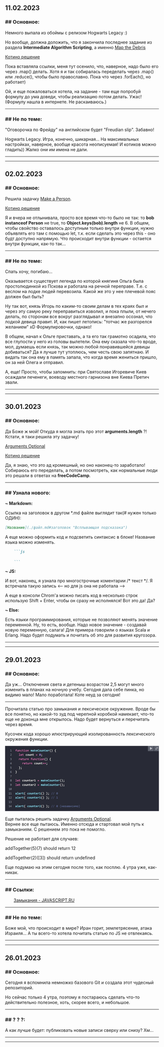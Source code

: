 ## 11.02.2023
### **## Основное:**
Немного выпала из обоймы с релизом Hogwarts Legacy :)

Но вообще, должна доложить, что я закончила последнее задание из раздела **Intermediate Algorithm Scripting**, а именно [Map the Debris](https://www.freecodecamp.org/learn/javascript-algorithms-and-data-structures/intermediate-algorithm-scripting/map-the-debris "Map the Debris - freeCodeCamp")

[Котино решение](./codePurgatory/codeForSave.md#map-the-debris "Kotya's solution")

Пока вставляла ссылки, меня тут осенило, что, наверное, надо было его через .map() делать. Хотя я и так собиралась переделать через .map() или .reduce(), чтобы было православно. Пока что через .forEach(), но работает)

Ой, и еще пожаловаться хотела, на задание - там еще попробуй формулу до ума доведи, чтобы реализацию потом делать. Ужас! (Формулу нашла в интернете. Не раскаиваюсь.)
****
### **## Не по теме:**
"Оговорочка по Фрейду" на английском будет "Freudian slip". Забавно!

Hogwarts Legacy. Игра, конечно, шикарная... На максимальных настройках, наверное, вообще красота неописуемая! И котиков можно гладить)) Жалко они им имена не дали.
****
****
## 02.02.2023
### **## Основное:**
Решила задачку [Make a Person](https://www.freecodecamp.org/learn/javascript-algorithms-and-data-structures/intermediate-algorithm-scripting/make-a-person "Make a Person - freeCodeCamp").

[Котино решение](./codePurgatory/codeForSave.md#make-a-person "Kotya's solution")

Я и вчера не отлынивала, просто все время что-то было не так: то **bob instanceof Person** не true, то **Object.keys(bob).length** не 6.
В общем, чтобы свойство оставалось доступным только внутри функции, нужно объявлять его там с помощью let, т.к. если сделать это через this - оно будт доступно напрямую. Что происходит внутри функции - остается внутри функции, как-то так...
****
### **## Не по теме:**
Спать хочу, погибаю...

Оказывается существует легенда по которой княгиня Ольга была простолюдинкой из Пскова и работала на речной переправе. Т.е. с веслом на лодке людей перевозила. Какой же это у нее плечевой пояс должен был быть? 

Ну так вот, князь Игорь по каким-то своим делам в тех краях был и через эту самую реку переправиться изволил, и пока плыли, от нечего делать, по сторонам все вокруг разглядывал и внезапно осознал, что лодкой девица правит. И, как пишет летопись: "тотчас же разгорелся желанием" хD Формулировочки, однако!

В общем, начал к Ольге приставать, а та его так грамотно осадила, что все глупости у него из головы вылетели. Она ему сказала что-то вроде, мол, думаешь если князь, так можно любой понравившейся девицы добиваться? Да я лучше тут утоплюсь, чем честь свою запятнаю. И видать так она ему в память запала, что когда время жениться пришло, он за ней Олега и отправил.

А, еще! Просто, чтобы запомнить: при Святославе Игоревиче Киев осаждали печенеги, воеводу местного гарнизона вне Киева Претич звали.
****
****
## 30.01.2023
### **## Основное:**

Да Боже ж мой! Откуда я могла знать про этот **arguments.length** ?! Кстати, я таки решила эту задачку!

[Arguments Optional](https://www.freecodecamp.org/learn/javascript-algorithms-and-data-structures/intermediate-algorithm-scripting/arguments-optional "Arguments Optional - freeCodeCamp")

[Котино решение](./codePurgatory/codeForSave.md#arguments-optional "Kotya's solution")

Да, я знаю, что это ад кромешный, но оно наконец-то заработало! Собираюсь его переделать, а потом посмотреть, как нормальные люди это решали в ответах на **freeCodeCamp**.

****
### **## Узнала нового:**
**~ Markdown:**

Ссылка на заголовок в другом *.md файле выглядит так(# нужен только ОДИН):
```md
[Название](./файл.md#заголовок "Всплывающая подсказака")
```
А еще можно оформить код и подсветить синтаксис в блоке! Название языка можно изменять.
```md
    ```js

    ```
```

**~ JS:**

И вот, наконец, я узнала про многострочные коментарии /* текст */. Я встречала такую запись <-- но для js она не работала -->

А еще в консоли Chrom'а можно писать код в несколько строк использую Shift + Enter, чтобы он сразу не исполнялся! Вот это да! Да? 

**~ Else:**

Есть языки программирования, которые не позволяют менять значение переменной. Ну, то есть, вообще. Надо новое значение - создавай новую переменную, салага!
Для примера говорили о языках Scala и Erlang. Надо будет подумать и почитать об это для развития кругозора.

****
****
## 29.01.2023
### **## Основное:**

Да уж... Отключения света и детеныш возрастом 2,5 могут много изменить в планах на ночную учебу. Сегодня дала себе пинка, но видимо мало! Мало поработала! Коте неуд за сегодня!
****

Прочитала статью про замыкания и лексическое окружение. Вроде бы все понятно, но какой-то зуд под черепной коробкой намекает, что-то еще не доконца мне открылось. Надо будет вернуться и перечитать через время.

Кусочек кода хорошо илюстрирующий изолированность лексического окружения функции.

![Function_lexical_environment](img/01.2023/lexical_environment.jpg)

Еще пыталась решить задачку [Arguments Optional](https://www.freecodecamp.org/learn/javascript-algorithms-and-data-structures/intermediate-algorithm-scripting/arguments-optional "Arguments Optional - freeCodeCamp").  
Вернее все еще пытаюсь. Именно отсюда и стартовал мой путь к замыканиям. С решением это пока не помогло.

Решение не работает для случаев:

addTogether(5)(7) should return 12

addTogether(2)([3]) should return undefined

Еще подумаю на этим сегодня после того, как посплю. 4 утра уже, как-никак.

****

### **## Ссылки:**
&emsp;&emsp;[Замыкания - JAVASCRIPT.RU](https://learn.javascript.ru/closure "Всплывающая подсказка")

****
### **## Не по теме:**
Боже мой, что происходит в мире? Иран горит, землетрясение, атака Израиля... А ты всего-то хотела почитать статью по JS не отвлекаясь.

****
****

## 26.01.2023
### **## Основное:**

Сегодня я вспомнила немножко базового Git и создала этот чудесный репозиторий.

Но сейчас только 4 утра, поэтому я постараюсь сделать что-то действительно полезное, хоть, скорее всего, и небольшое.
****
### **## ? ? ?:**
А как лучше будет: публиковать новые записи сверху или снизу? Хм...
****
****